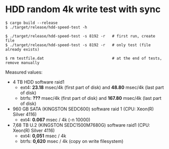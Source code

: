 # HDD random 4k write test with sync
```
$ cargo build --release
$ ./target/release/hdd-speed-test -h

$ ./target/release/hdd-speed-test -s 8192 -r   # first run, create file
$ ./target/release/hdd-speed-test -s 8192 -r   # only test (file already exists)

$ rm testfile.dat                              # at the end of tests, remove manually
```

Measured values:
  * 4 TB HDD software raid1
     * ext4: **23.18** msec/4k (first part of disk) and **48.80** msec/4k (last part of disk)
     * btrfs: **???** msec/4k (first part of disk) and **167.80** msec/4k (last part of disk)
  * 960 GB SATA (KINGSTON SEDC600) software raid 1 (CPU: Xeon(R) Silver 4116)
    * ext4: **0.067** msec / 4k   (-n 10000)
  * 7,68 TB U.2 (KINGSTON SEDC1500M7680G) software raid1  (CPU: Xeon(R) Silver 4116)
    * ext4: **0,051** msec / 4k
    * btrfs: **0,620** msec / 4k (copy on write filesystem)
